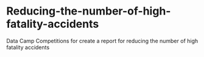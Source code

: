 # Reducing-the-number-of-high-fatality-accidents
Data Camp Competitions for create a report  for reducing the number of high fatality accidents
